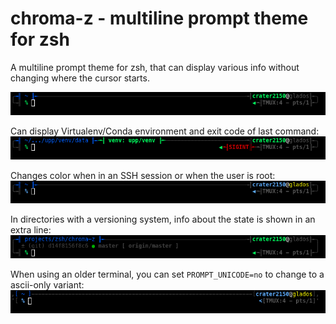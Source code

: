 # chroma-z - multiline prompt theme for zsh

A multiline prompt theme for zsh, that can display various info without changing
where the cursor starts.

![default prompt](screenshots/default.png)

Can display Virtualenv/Conda environment and exit code of last command:
![show exit code](screenshots/venv_exit_code.png)

Changes color when in an SSH session or when the user is root:
![ssh colors](screenshots/ssh.png)

In directories with a versioning system, info about the state is shown in an
extra line:
![git info](screenshots/git.png)

When using an older terminal, you can set `PROMPT_UNICODE=no` to change to a
ascii-only variant:
![ascii prompt](screenshots/ascii.png)
